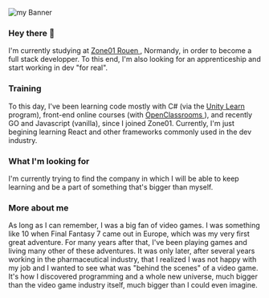 ![my Banner](https://github.com/0bIivi0n/0bIivi0n/assets/55022186/41b52f66-760b-48cf-9962-4e84c57829f6)


### Hey there 👋
I'm currently studying at <a href="https://zone01normandie.org/">Zone01 Rouen </a>, Normandy, in order to become a full stack developper.
To this end, I'm also looking for an apprenticeship and start working in dev "for real". 

### Training
To this day, I've been learning code mostly with C# (via the <a href="https://learn.unity.com/">Unity Learn </a> program), front-end online courses (with <a href="https://openclassrooms.com/">OpenClassrooms </a>), 
and recently GO and Javascript (vanilla), since I joined Zone01. Currently, I'm just begining learning React and other frameworks 
commonly used in the dev industry. 

### What I'm looking for
I'm currently trying to find the company in which I will be able to keep learning and be a part of something that's bigger than myself.

### More about me
As long as I can remember, I was a big fan of video games. I was something like 10 when Final Fantasy 7 came out in Europe, which was my very first great adventure.
For many years after that, I've been playing games and living many other of these adventures. It was only later, after several years working in the pharmaceutical industry,
that I realized I was not happy with my job and I wanted to see what was "behind the scenes" of a video game. It's how I discovered programming and a whole new universe,
much bigger than the video game industry itself, much bigger than I could even imagine.  

<!--
**0bIivi0n/0bIivi0n** is a ✨ _special_ ✨ repository because its `README.md` (this file) appears on your GitHub profile.

Here are some ideas to get you started:

- 🔭 I’m currently working on ...
- 🌱 I’m currently learning ...
- 👯 I’m looking to collaborate on ...
- 🤔 I’m looking for help with ...
- 💬 Ask me about ...
- 📫 How to reach me: ...
- 😄 Pronouns: ...
- ⚡ Fun fact: ...
-->
